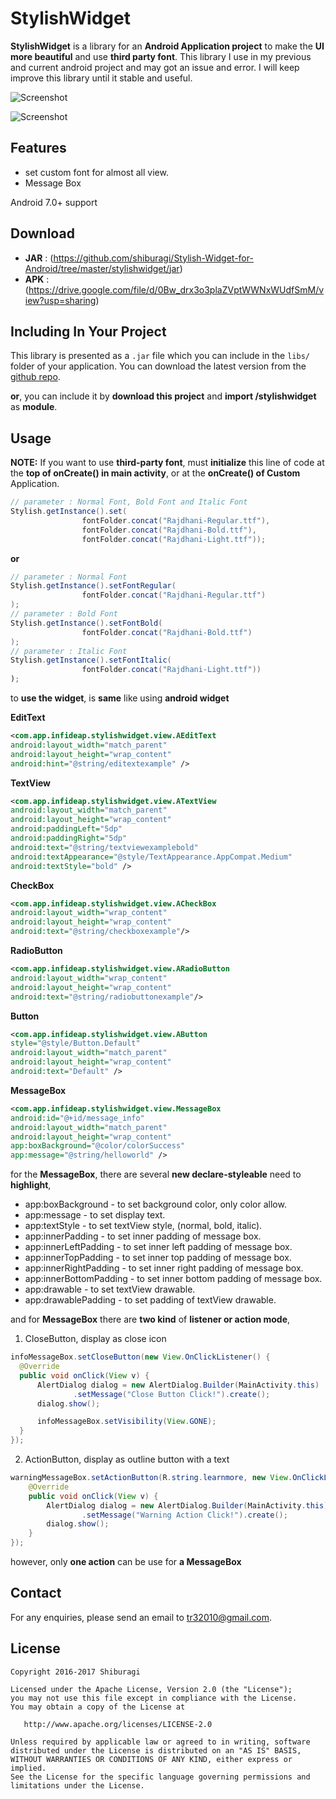 # StylishWidget

**StylishWidget** is a library for an **Android Application project** to make the **UI more beautiful** and use **third party font**.
This library I use in my previous and current android project and may got an issue and error. 
I will keep improve this library until it stable and useful.

![Screenshot](https://raw.githubusercontent.com/shiburagi/Stylish-Widget-for-Android/master/device-2016-06-04-011914.png)

![Screenshot](https://raw.githubusercontent.com/shiburagi/Stylish-Widget-for-Android/master/device-2016-06-04-011939.png)

## Features
 * set custom font for almost all view.
 * Message Box

Android 7.0+ support

## Download
 * **JAR** : (https://github.com/shiburagi/Stylish-Widget-for-Android/tree/master/stylishwidget/jar)
 * **APK** : (https://drive.google.com/file/d/0Bw_drx3o3plaZVptWWNxWUdfSmM/view?usp=sharing) 

## Including In Your Project
This library is presented as a `.jar` file which you can include in the `libs/`
folder of your application. You can download the latest version from the
[github repo](https://github.com/shiburagi/Stylish-Widget-for-Android/tree/master/stylishwidget/jar).

**or**,
you can include it by **download this project** and **import /stylishwidget** as **module**.

## Usage

**NOTE:** If you want to use **third-party font**, must **initialize** this line of code at the **top of onCreate() in main activity**, or at the **onCreate() of Custom** Application.

``` java
// parameter : Normal Font, Bold Font and Italic Font
Stylish.getInstance().set(
                fontFolder.concat("Rajdhani-Regular.ttf"),
                fontFolder.concat("Rajdhani-Bold.ttf"),
                fontFolder.concat("Rajdhani-Light.ttf"));
```
**or**
``` java
// parameter : Normal Font
Stylish.getInstance().setFontRegular(
                fontFolder.concat("Rajdhani-Regular.ttf")
);
// parameter : Bold Font
Stylish.getInstance().setFontBold(
                fontFolder.concat("Rajdhani-Bold.ttf")
);
// parameter : Italic Font
Stylish.getInstance().setFontItalic(
                fontFolder.concat("Rajdhani-Light.ttf"))
);
```

to **use the widget**, is **same** like using **android widget**

**EditText**
``` xml
<com.app.infideap.stylishwidget.view.AEditText
android:layout_width="match_parent"
android:layout_height="wrap_content"
android:hint="@string/editextexample" />
```

**TextView**
``` xml
<com.app.infideap.stylishwidget.view.ATextView
android:layout_width="match_parent"
android:layout_height="wrap_content"
android:paddingLeft="5dp"
android:paddingRight="5dp"
android:text="@string/textviewexamplebold"
android:textAppearance="@style/TextAppearance.AppCompat.Medium"
android:textStyle="bold" />
```

**CheckBox**
``` xml
<com.app.infideap.stylishwidget.view.ACheckBox
android:layout_width="wrap_content"
android:layout_height="wrap_content"
android:text="@string/checkboxexample"/>
```

**RadioButton**
``` xml
<com.app.infideap.stylishwidget.view.ARadioButton
android:layout_width="wrap_content"
android:layout_height="wrap_content"
android:text="@string/radiobuttonexample"/>
```

**Button**
``` xml
<com.app.infideap.stylishwidget.view.AButton
style="@style/Button.Default"
android:layout_width="match_parent"
android:layout_height="wrap_content"
android:text="Default" />
```

**MessageBox**
``` xml
<com.app.infideap.stylishwidget.view.MessageBox
android:id="@+id/message_info"
android:layout_width="match_parent"
android:layout_height="wrap_content"
app:boxBackground="@color/colorSuccess"
app:message="@string/helloworld" />
```

for the **MessageBox**, there are several **new declare-styleable** need to **highlight**,
* app:boxBackground - to set background color, only color allow.
* app:message - to set display text.
* app:textStyle - to set textView style, (normal, bold, italic).
* app:innerPadding - to set inner padding of message box.
* app:innerLeftPadding - to set inner left padding of message box.
* app:innerTopPadding - to set inner top padding of message box.
* app:innerRightPadding - to set inner right padding of message box.
* app:innerBottomPadding - to set inner bottom padding of message box.
* app:drawable - to set textView drawable.
* app:drawablePadding - to set padding of textView drawable.

and for **MessageBox** there are **two kind** of **listener or action mode**,

1) CloseButton, display as close icon
``` java
infoMessageBox.setCloseButton(new View.OnClickListener() {
  @Override
  public void onClick(View v) {
      AlertDialog dialog = new AlertDialog.Builder(MainActivity.this)
              .setMessage("Close Button Click!").create();
      dialog.show();

      infoMessageBox.setVisibility(View.GONE);
  }
});
```

2) ActionButton, display as outline button with a text
``` java
warningMessageBox.setActionButton(R.string.learnmore, new View.OnClickListener() {
    @Override
    public void onClick(View v) {
        AlertDialog dialog = new AlertDialog.Builder(MainActivity.this)
                .setMessage("Warning Action Click!").create();
        dialog.show();
    }
});
```

however, only **one action** can be use for **a MessageBox**


## Contact
For any enquiries, please send an email to tr32010@gmail.com. 

## License

    Copyright 2016-2017 Shiburagi

    Licensed under the Apache License, Version 2.0 (the "License");
    you may not use this file except in compliance with the License.
    You may obtain a copy of the License at

       http://www.apache.org/licenses/LICENSE-2.0

    Unless required by applicable law or agreed to in writing, software
    distributed under the License is distributed on an "AS IS" BASIS,
    WITHOUT WARRANTIES OR CONDITIONS OF ANY KIND, either express or implied.
    See the License for the specific language governing permissions and
    limitations under the License.
